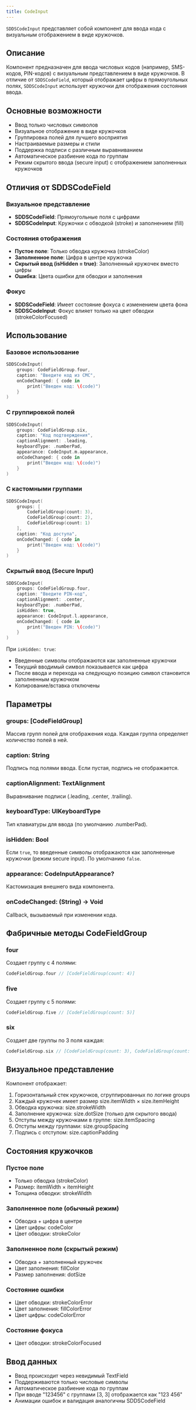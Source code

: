 ```yaml
---
title: CodeInput
---
```


`SDDSCodeInput` представляет собой компонент для ввода кода с визуальным отображением в виде кружочков.

## Описание

Компонент предназначен для ввода числовых кодов (например, SMS-кодов, PIN-кодов) с визуальным представлением в виде кружочков. В отличие от `SDDSCodeField`, который отображает цифры в прямоугольных полях, `SDDSCodeInput` использует кружочки для отображения состояния ввода.

## Основные возможности

- Ввод только числовых символов
- Визуальное отображение в виде кружочков
- Группировка полей для лучшего восприятия
- Настраиваемые размеры и стили
- Поддержка подписи с различным выравниванием
- Автоматическое разбиение кода по группам
- Режим скрытого ввода (secure input) с отображением заполненных кружочков

## Отличия от SDDSCodeField

### Визуальное представление
- **SDDSCodeField**: Прямоугольные поля с цифрами
- **SDDSCodeInput**: Кружочки с обводкой (stroke) и заполнением (fill)

### Состояния отображения
- **Пустое поле**: Только обводка кружочка (strokeColor)
- **Заполненное поле**: Цифра в центре кружочка
- **Скрытый ввод (isHidden = true)**: Заполненный кружочек вместо цифры
- **Ошибка**: Цвета ошибки для обводки и заполнения

### Фокус
- **SDDSCodeField**: Имеет состояние фокуса с изменением цвета фона
- **SDDSCodeInput**: Фокус влияет только на цвет обводки (strokeColorFocused)

## Использование

### Базовое использование

```swift
SDDSCodeInput(
    groups: CodeFieldGroup.four,
    caption: "Введите код из СМС",
    onCodeChanged: { code in
        print("Введен код: \(code)")
    }
)
```

### С группировкой полей

```swift
SDDSCodeInput(
    groups: CodeFieldGroup.six,
    caption: "Код подтверждения",
    captionAlignment: .leading,
    keyboardType: .numberPad,
    appearance: CodeInput.m.appearance,
    onCodeChanged: { code in
        print("Введен код: \(code)")
    }
)
```

### С кастомными группами

```swift
SDDSCodeInput(
    groups: [
        CodeFieldGroup(count: 3),
        CodeFieldGroup(count: 2),
        CodeFieldGroup(count: 1)
    ],
    caption: "Код доступа",
    onCodeChanged: { code in
        print("Введен код: \(code)")
    }
)
```

### Скрытый ввод (Secure Input)

```swift
SDDSCodeInput(
    groups: CodeFieldGroup.four,
    caption: "Введите PIN-код",
    captionAlignment: .center,
    keyboardType: .numberPad,
    isHidden: true,
    appearance: CodeInput.l.appearance,
    onCodeChanged: { code in
        print("Введен PIN: \(code)")
    }
)
```

При `isHidden: true`:
- Введенные символы отображаются как заполненные кружочки
- Текущий вводимый символ показывается как цифра
- После ввода и перехода на следующую позицию символ становится заполненным кружочком
- Копирование/вставка отключены

## Параметры

### groups: [CodeFieldGroup]
Массив групп полей для отображения кода. Каждая группа определяет количество полей в ней.

### caption: String
Подпись под полями ввода. Если пустая, подпись не отображается.

### captionAlignment: TextAlignment
Выравнивание подписи (.leading, .center, .trailing).

### keyboardType: UIKeyboardType
Тип клавиатуры для ввода (по умолчанию .numberPad).

### isHidden: Bool
Если `true`, то введенные символы отображаются как заполненные кружочки (режим secure input). По умолчанию `false`.

### appearance: CodeInputAppearance?
Кастомизация внешнего вида компонента.

### onCodeChanged: (String) -> Void
Callback, вызываемый при изменении кода.

## Фабричные методы CodeFieldGroup

### four
Создает группу с 4 полями:
```swift
CodeFieldGroup.four // [CodeFieldGroup(count: 4)]
```

### five
Создает группу с 5 полями:
```swift
CodeFieldGroup.five // [CodeFieldGroup(count: 5)]
```

### six
Создает две группы по 3 поля каждая:
```swift
CodeFieldGroup.six // [CodeFieldGroup(count: 3), CodeFieldGroup(count: 3)]
```

## Визуальное представление

Компонент отображает:
1. Горизонтальный стек кружочков, сгруппированных по логике groups
2. Каждый кружочек имеет размер size.itemWidth × size.itemHeight
3. Обводка кружочка: size.strokeWidth
4. Заполнение кружочка: size.dotSize (только для скрытого ввода)
5. Отступы между кружочками в группе: size.itemSpacing
6. Отступы между группами: size.groupSpacing
7. Подпись с отступом: size.captionPadding

## Состояния кружочков

### Пустое поле
- Только обводка (strokeColor)
- Размер: itemWidth × itemHeight
- Толщина обводки: strokeWidth

### Заполненное поле (обычный режим)
- Обводка + цифра в центре
- Цвет цифры: codeColor
- Цвет обводки: strokeColor

### Заполненное поле (скрытый режим)
- Обводка + заполненный кружочек
- Цвет заполнения: fillColor
- Размер заполнения: dotSize

### Состояние ошибки
- Цвет обводки: strokeColorError
- Цвет заполнения: fillColorError
- Цвет цифры: codeColorError

### Состояние фокуса
- Цвет обводки: strokeColorFocused

## Ввод данных

- Ввод происходит через невидимый TextField
- Поддерживаются только числовые символы
- Автоматическое разбиение кода по группам
- При вводе "123456" с группами [3, 3] отображается как "123 456"
- Анимации ошибок и валидация аналогичны SDDSCodeField

